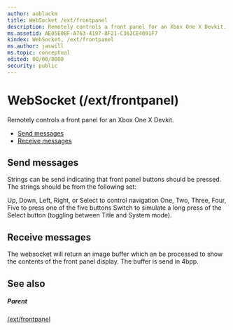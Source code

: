 ```yaml
---
author: aablackm
title: WebSocket /ext/frontpanel
description: Remotely controls a front panel for an Xbox One X Devkit.
ms.assetid: AE05E08F-A763-4197-8F21-C363CE4091F7
kindex: WebSocket, /ext/frontpanel
ms.author: jaswill
ms.topic: conceptual
edited: 00/00/0000
security: public
---
```


# WebSocket (/ext/frontpanel)
Remotely controls a front panel for an Xbox One X Devkit.
   *  [Send messages](#ID4ET)  
   *  [Receive messages](#ID4E1)    

 
<a id="ID4ET"></a>

   

## Send messages
   
Strings can be send indicating that front panel buttons should be pressed. The strings should be from the following set:

Up, Down, Left, Right, or Select to control navigation
One, Two, Three, Four, Five to press one of the five buttons
Switch to simulate a long press of the Select button (toggling between Title and System mode).  
  
<a id="ID4E1"></a>

   
## Receive messages

The websocket will return an image buffer which an be processed to show the contents of the front panel display. The buffer is send in 4bpp.

## See also  
 
<a id="ID4EEB"></a>

   

##### Parent   
 [/ext/frontpanel](uri-extfrontpanel.md)

   